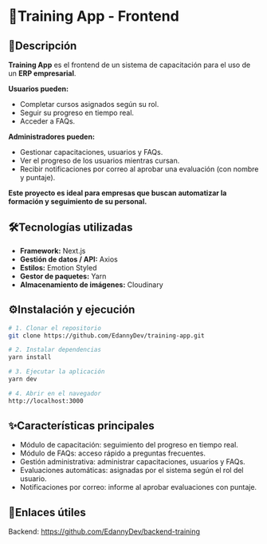 # 🚀Training App - Frontend

## 📌Descripción  
**Training App** es el frontend de un sistema de capacitación para el uso de un **ERP empresarial**.  

**Usuarios pueden:**  
- Completar cursos asignados según su rol.  
- Seguir su progreso en tiempo real.  
- Acceder a FAQs.  

**Administradores pueden:**  
- Gestionar capacitaciones, usuarios y FAQs.  
- Ver el progreso de los usuarios mientras cursan.  
- Recibir notificaciones por correo al aprobar una evaluación (con nombre y puntaje).  

**Este proyecto es ideal para empresas que buscan automatizar la formación y seguimiento de su personal.**  

## 🛠️Tecnologías utilizadas  

- **Framework:** Next.js  
- **Gestión de datos / API:** Axios  
- **Estilos:** Emotion Styled  
- **Gestor de paquetes:** Yarn  
- **Almacenamiento de imágenes:** Cloudinary  

## ⚙️Instalación y ejecución  

```bash
# 1. Clonar el repositorio
git clone https://github.com/EdannyDev/training-app.git

# 2. Instalar dependencias
yarn install

# 3. Ejecutar la aplicación
yarn dev

# 4. Abrir en el navegador
http://localhost:3000

```

## ✨Características principales
- Módulo de capacitación: seguimiento del progreso en tiempo real.
- Módulo de FAQs: acceso rápido a preguntas frecuentes.
- Gestión administrativa: administrar capacitaciones, usuarios y FAQs.
- Evaluaciones automáticas: asignadas por el sistema según el rol del usuario.
- Notificaciones por correo: informe al aprobar evaluaciones con puntaje.

## 🔗Enlaces útiles
Backend: https://github.com/EdannyDev/backend-training
